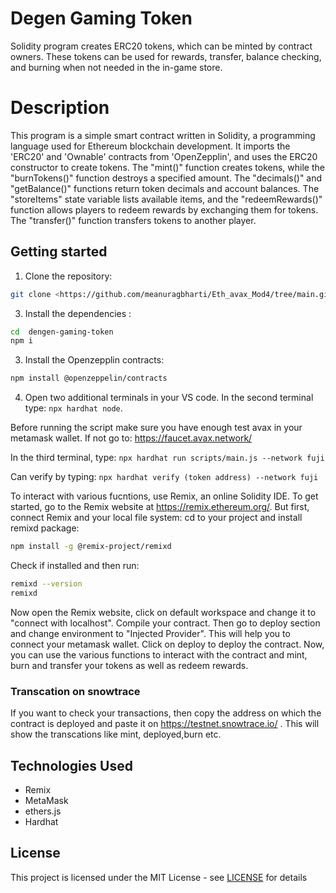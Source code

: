# Degen Gaming Token

Solidity program creates  ERC20 tokens, which can be minted by contract owners. These tokens can be used for rewards, transfer, balance checking, and burning when not needed in the in-game store.

# Description

This program is a simple smart contract written in Solidity, a programming language used for Ethereum blockchain development. It imports the 'ERC20' and 'Ownable' contracts from 'OpenZepplin', and uses the ERC20 constructor to create tokens. The "mint()" function creates tokens, while the "burnTokens()" function destroys a specified amount. The "decimals()" and "getBalance()" functions return token decimals and account balances. The "storeItems" state variable lists available items, and the "redeemRewards()" function allows players to redeem rewards by exchanging them for tokens. The "transfer()" function transfers tokens to another player.

## Getting started

1. Clone the repository:
```bash
git clone <https://github.com/meanuragbharti/Eth_avax_Mod4/tree/main.git>
```
3. Install the dependencies :
 ```bash  
cd  dengen-gaming-token
npm i
```

3. Install the Openzepplin contracts:
``` bash   
npm install @openzeppelin/contracts
```
4. Open two additional terminals in your VS code.
In the second terminal type: `npx hardhat node`.

Before running the script make sure you have enough test avax in your metamask wallet. If not go to: https://faucet.avax.network/

In the third terminal, type: `npx hardhat run scripts/main.js --network fuji`

Can verify by typing: `npx hardhat verify (token address) --network fuji`

To interact with various fucntions, use Remix, an online Solidity IDE. To get started, go to the Remix website at https://remix.ethereum.org/. But first, connect Remix and your local file system: cd to your project and install remixd package:
``` bash
npm install -g @remix-project/remixd
```
Check if installed and then run:
``` bash
remixd --version
remixd
```
Now open the Remix website, click on default workspace and change it to "connect with localhost". Compile your contract. Then go to deploy section and change environment to "Injected Provider". This will help you to connect your metamask wallet. Click on deploy to deploy the contract. Now, you can use the various functions to interact with the contract and mint, burn and transfer your tokens as well as redeem rewards.

### Transcation on snowtrace

If you want to check your transactions, then copy the address on which the contract is deployed and paste it on https://testnet.snowtrace.io/ .
This will show the transcations like mint, deployed,burn etc. 

## Technologies Used
- Remix 
- MetaMask
- ethers.js 
- Hardhat 


## License

This project is licensed under the MIT License - see [LICENSE](https://github.com/gks2022004/Error_Handling_metacrafter/blob/main/LICENSE) for details
                                                               













                              
